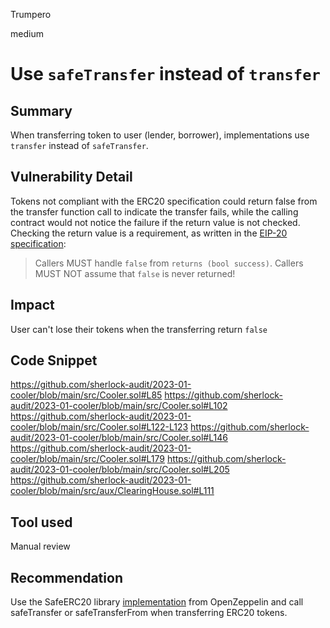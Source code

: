 Trumpero

medium

# Use `safeTransfer` instead of `transfer`

## Summary
When transferring token to user (lender, borrower), implementations use `transfer` instead of `safeTransfer`.
 
## Vulnerability Detail
Tokens not compliant with the ERC20 specification could return false from the transfer function call to indicate the transfer fails, while the calling contract would not notice the failure if the return value is not checked. Checking the return value is a requirement, as written in the [EIP-20 specification](https://eips.ethereum.org/EIPS/eip-20):
>Callers MUST handle `false` from `returns (bool success)`. Callers MUST NOT assume that `false` is never returned!


## Impact
User can't lose their tokens when the transferring return `false` 

## Code Snippet
https://github.com/sherlock-audit/2023-01-cooler/blob/main/src/Cooler.sol#L85
https://github.com/sherlock-audit/2023-01-cooler/blob/main/src/Cooler.sol#L102
https://github.com/sherlock-audit/2023-01-cooler/blob/main/src/Cooler.sol#L122-L123
https://github.com/sherlock-audit/2023-01-cooler/blob/main/src/Cooler.sol#L146
https://github.com/sherlock-audit/2023-01-cooler/blob/main/src/Cooler.sol#L179
https://github.com/sherlock-audit/2023-01-cooler/blob/main/src/Cooler.sol#L205
https://github.com/sherlock-audit/2023-01-cooler/blob/main/src/aux/ClearingHouse.sol#L111

## Tool used
Manual review 

## Recommendation
Use the SafeERC20 library [implementation](https://github.com/OpenZeppelin/openzeppelin-contracts/blob/master/contracts/token/ERC20/utils/SafeERC20.sol) from OpenZeppelin and call safeTransfer or safeTransferFrom when transferring ERC20 tokens.
